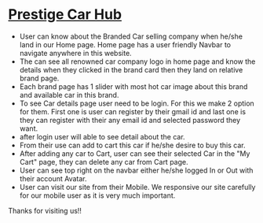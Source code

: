 # [Prestige Car Hub](https://prestige-carhub-ashiq.web.app)

- User can know about the Branded Car selling company when he/she land in our Home page. Home page has a user friendly Navbar to navigate anywhere in this website.
- The can see all renowned car company logo in home page and know the details when they clicked in the brand card then they land on relative brand page.
- Each brand page has 1 slider with most hot car image about this brand and available car in this brand.
- To see Car details page user need to be login. For this we make 2 option for them. First one is user can register by their gmail id and last one is they can register with their any email id and selected password they want.
- after login user will able to see detail about the car.
- From their use can add to cart this car if he/she desire to buy this car.
- After adding any car to Cart, user can see their selected Car in the "My Cart" page, they can delete any car from Cart page.
- User can see top right on the navbar either he/she logged In or Out with their account Avatar.
- User can visit our site from their Mobile. We responsive our site carefully for our mobile user as it is very much important.

Thanks for visiting us!!
